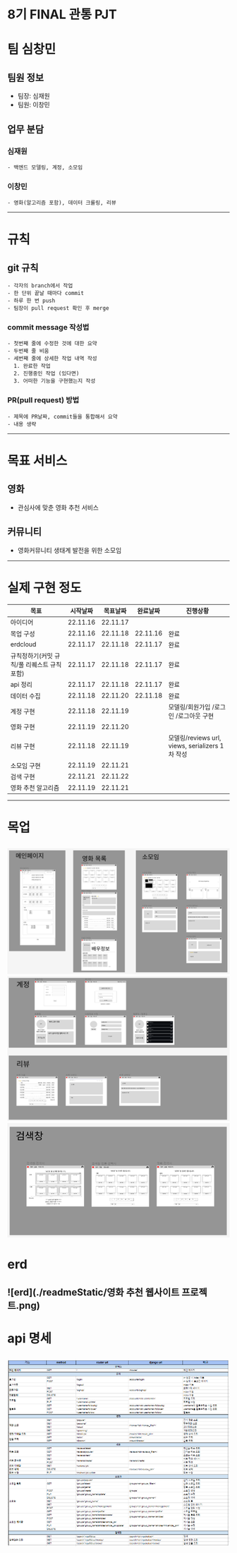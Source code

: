 # 8기 FINAL 관통 PJT
# 팀 심창민
  ## 팀원 정보
   - 팀장: 심재원
   - 팀원: 이창민
  ## 업무 분담
  ### 심재원
    - 백엔드 모델링, 계정, 소모임
  ### 이창민
    - 영화(알고리즘 포함), 데이터 크롤링, 리뷰
---
# 규칙
  ## git 규칙
    - 각자의 branch에서 작업
    - 한 단위 끝날 때마다 commit
    - 하루 한 번 push
    - 팀장이 pull request 확인 후 merge
  ### commit message 작성법
    - 첫번째 줄에 수정한 것에 대한 요약
    - 두번째 줄 비움
    - 세번째 줄에 상세한 작업 내역 작성
      1. 완료한 작업
      2. 진행중인 작업 (있다면)
      3. 어떠한 기능을 구현했는지 작성
  ### PR(pull request) 방법
    - 제목에 PR날짜, commit들을 통합해서 요약
    - 내용 생략
---
# 목표 서비스
  ## 영화
  - 관심사에 맞춘 영화 추천 서비스
  ## 커뮤니티
  - 영화커뮤니티 생태계 발전을 위한 소모임
---
# 실제 구현 정도
  | 목표 |시작날짜|목표날짜|완료날짜|진행상황|
  |-----|-------|------|--------|-----|
  아이디어|22.11.16|22.11.17|
  목업 구성|22.11.16|22.11.18|22.11.16|완료
  erdcloud|22.11.17|22.11.18|22.11.17|완료
  규칙정하기(커밋 규칙/풀 리퀘스트 규칙 포함)|22.11.17|22.11.18|22.11.17|완료
  api 정리|22.11.17|22.11.18|22.11.17|완료
  데이터 수집|22.11.18|22.11.20|22.11.18|완료
  계정 구현|22.11.18|22.11.19||모델링/회원가입 /로그인 /로그아웃 구현
  영화 구현|22.11.19|22.11.20|
  리뷰 구현|22.11.18|22.11.19||모델링/reviews url, views, serializers 1차 작성 
  소모임 구현|22.11.19|22.11.21|
  검색 구현|22.11.21|22.11.22|
  영화 추천 알고리즘|22.11.19|22.11.21|
---

# 목업
![figma1](./readmeStatic/피그마1.PNG)
![figma2](./readmeStatic/피그마2.PNG)
![figma3](./readmeStatic/피그마3.PNG)
---

# erd
![erd](./readmeStatic/영화 추천 웹사이트 프로젝트.png)
---

# api 명세
![api](./readmeStatic/api명세서.PNG)
---
